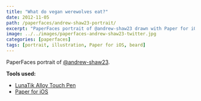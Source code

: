 ```yaml
---
title: "What do vegan werewolves eat?"
date: 2012-11-05
path: /paperfaces/andrew-shaw23-portrait/
excerpt: "PaperFaces portrait of @andrew-shaw23 drawn with Paper for iOS on an iPad."
image: ../../images/paperfaces-andrew-shaw23-twitter.jpg
categories: [paperfaces]
tags: [portrait, illustration, Paper for iOS, beard]
---
```


PaperFaces portrait of [@andrew-shaw23](https://twitter.com/andrew-shaw23).

**Tools used:**

- [LunaTik Alloy Touch Pen](https://www.amazon.com/gp/product/B00821TR7G/ref=as_li_ss_tl?ie=UTF8&tag=mademist-20&linkCode=as2&camp=1789&creative=390957&creativeASIN=B00821TR7G)
- [Paper for iOS](https://paper.bywetransfer.com/)

